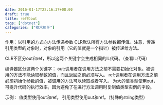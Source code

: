```yaml
---
date: 2016-01-17T22:16:37+08:00
draft: true
title: ref和out
tags: ["dotnet"]
categories: ["技术相关"]
---
```


作用：以引用的方式向方法传递参数
CLR默认所有方法参数都传值。注意，传递引用类型的对象时，对象的引用（它的值就是一个指针）被传递给方法。

CLR不区分out和ref，所以这两个关键字会生成相同的IL代码。（查看IL代码）

编译器区分这两个关键字：
out:调用者在调用方法之前不需要初始化对象。被调用的方法不能读取参数的值，而且返回之前必须写入。
ref:调用者在调用方法之前必须初始化参数的值，被调用的方法可以读取或者写入。
为大的值类型使用out，可提升代码的执行效率，因为避免了在进行方法调用时复制值类型实例的字段。

示例：
值类型使用out和ref。
引用类型使用out和ref。（特殊的string类型）